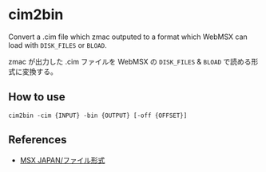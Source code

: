 # cim2bin

Convert a .cim file which zmac outputed to a format which WebMSX can load with
`DISK_FILES` or `BLOAD`.

zmac が出力した .cim ファイルを
WebMSX の `DISK_FILES` & `BLOAD` で読める形式に変換する。

## How to use

```
cim2bin -cim {INPUT} -bin {OUTPUT} [-off {OFFSET}]
```

## References

* [MSX JAPAN/ファイル形式](https://msxjpn.jimdofree.com/%E3%83%95%E3%82%A1%E3%82%A4%E3%83%AB%E5%BD%A2%E5%BC%8F/)
